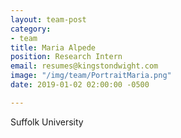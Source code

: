 ```yaml
---
layout: team-post
category:
- team
title: Maria Alpede
position: Research Intern
email: resumes@kingstondwight.com
image: "/img/team/PortraitMaria.png"
date: 2019-01-02 02:00:00 -0500

---
```

Suffolk University
